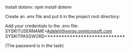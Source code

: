 Install dotenv:
npm install dotenv

Create an .env file and put it in the project root directory: 

Add your credentials to the .env file:
SYSKITUSERNAME=AdeleV@vnrqy.onmicrosoft.com
SYSKITPASSWORD=****************************

(The password is in the task)